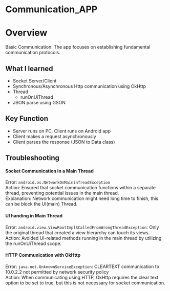 # Communication_APP

# Overview
Basic Communication: The app focuses on establishing fundamental communication protocols.

## What I learned
- Socket Server/Client
- Synchronous/Asynchronous Http communication using OkHttp
- Thread
    - runOnUiThread
- JSON parse using GSON

## Key Function
- Server runs on PC, Client runs on Android app
- Client makes a request asynchronously
- Client parses the response (JSON to Data class)

## Troubleshooting

#### Socket Communication in a Main Thread
Error: `android.os.NetworkOnMaininTreadException`  
Action: Ensured that socket communication functions within a separate thread, preventing potential issues in the main thread.  
Explanation: Network communication might need long time to finish, this can be block the UI(main) Thread.  

#### UI handing in Main Thread
Error: `android.view.ViewRootImpl$CalledFromWrongThreadException`: Only the original thread that created a view hierarchy can touch its views.  
Action: Avoided UI-related methods running in the main thread by utilizing the runOnUiThread scope.  

#### HTTP Communication with OkHttp
Error: `java.net.UnknownServiceException`: CLEARTEXT communication to 10.0.2.2 not permitted by network security policy  
Action: When communicating using HTTP, OkHttp requires the clear text option to be set to true, but this is not necessary for socket communication.
